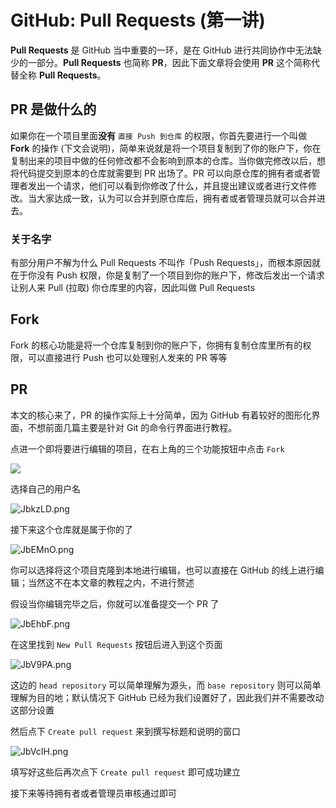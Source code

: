 # GitHub: Pull Requests (第一讲)

**Pull Requests** 是 GitHub 当中重要的一环，是在 GitHub 进行共同协作中无法缺少的一部分。**Pull Requests** 也简称 **PR**，因此下面文章将会使用 **PR** 这个简称代替全称 **Pull Requests**。

## PR 是做什么的

如果你在一个项目里面**没有** `直接 Push 到仓库` 的权限，你首先要进行一个叫做 **Fork** 的操作 (下文会说明)，简单来说就是将一个项目复制到了你的账户下，你在复制出来的项目中做的任何修改都不会影响到原本的仓库。当你做完修改以后，想将代码提交到原本的仓库就需要到 PR 出场了。PR 可以向原仓库的拥有者或者管理者发出一个请求，他们可以看到你修改了什么，并且提出建议或者进行文件修改。当大家达成一致，认为可以合并到原仓库后，拥有者或者管理员就可以合并进去。

### 关于名字

有部分用户不解为什么 Pull Requests 不叫作「Push Requests」，而根本原因就在于你没有 Push 权限，你是复制了一个项目到你的账户下，修改后发出一个请求让别人来 Pull (拉取) 你仓库里的内容，因此叫做 Pull Requests

## Fork

Fork 的核心功能是将一个仓库复制到你的账户下，你拥有复制仓库里所有的权限，可以直接进行 Push 也可以处理别人发来的 PR 等等

## PR

本文的核心来了，PR 的操作实际上十分简单，因为 GitHub 有着较好的图形化界面，不想前面几篇主要是针对 Git 的命令行界面进行教程。

点进一个即将要进行编辑的项目，在右上角的三个功能按钮中点击 `Fork`

![](https://s1.ax1x.com/2020/04/30/JbkWR0.png)

选择自己的用户名

![JbkzLD.png](https://s1.ax1x.com/2020/04/30/JbkzLD.png)

接下来这个仓库就是属于你的了

![JbEMnO.png](https://s1.ax1x.com/2020/04/30/JbEMnO.png)

你可以选择将这个项目克隆到本地进行编辑，也可以直接在 GitHub 的线上进行编辑；当然这不在本文章的教程之内，不进行赘述

假设当你编辑完毕之后，你就可以准备提交一个 PR 了

![JbEhbF.png](https://s1.ax1x.com/2020/04/30/JbEhbF.png)

在这里找到 `New Pull Requests` 按钮后进入到这个页面

![JbV9PA.png](https://s1.ax1x.com/2020/04/30/JbV9PA.png)

这边的 `head repository` 可以简单理解为源头，而 `base repository` 则可以简单理解为目的地；默认情况下 GitHub 已经为我们设置好了，因此我们并不需要改动这部分设置

然后点下 `Create pull request` 来到撰写标题和说明的窗口

![JbVcIH.png](https://s1.ax1x.com/2020/04/30/JbVcIH.png)

填写好这些后再次点下 `Create pull request` 即可成功建立

接下来等待拥有者或者管理员审核通过即可